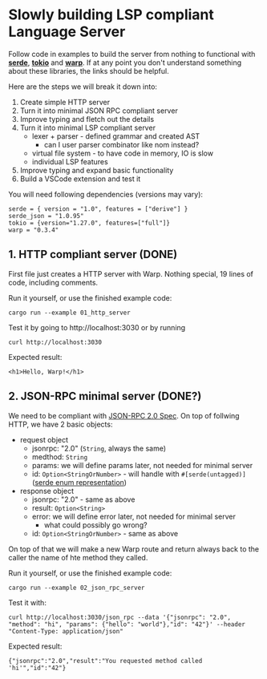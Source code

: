 # Slowly building LSP compliant Language Server
Follow code in examples to build the server from nothing to functional with [**serde**](https://serde.rs/), [**tokio**](https://tokio.rs/) and [**warp**](https://github.com/seanmonstar/warp). If at any point you don't understand something about these libraries, the links should be helpful.

Here are the steps we will break it down into:
1. Create simple HTTP server
2. Turn it into minimal JSON RPC compliant server
3. Improve typing and fletch out the details
4. Turn it into minimal LSP compliant server
    - lexer + parser - defined grammar and created AST	
        - can I user parser combinator like nom instead?
    - virtual file system - to have code in memory, IO is slow
    - individual LSP features
5. Improve typing and expand basic functionality
6. Build a VSCode extension and test it


You will need following dependencies (versions may vary):
```
serde = { version = "1.0", features = ["derive"] }
serde_json = "1.0.95"
tokio = {version="1.27.0", features=["full"]}
warp = "0.3.4"
```

## 1. HTTP compliant server (DONE)
First file just creates a HTTP server with Warp. Nothing special, 19 lines of code, including comments. 


Run it yourself, or use the finished example code:
```
cargo run --example 01_http_server
```

Test it by going to http://localhost:3030 or by running
```
curl http://localhost:3030
```
Expected result:
```
<h1>Hello, Warp!</h1>
```

## 2. JSON-RPC minimal server (DONE?)
We need to be compliant with [JSON-RPC 2.0 Spec](https://www.jsonrpc.org/specification). On top of follwing HTTP, we have 2 basic objects:
- request object
     - jsonrpc: "2.0" (`String`, always the same)
     - medthod: `String`
     - params: we will define params later, not needed for minimal server
     - id: `Option<StringOrNumber>` - will handle with `#[serde(untagged)]` ([serde enum representation](https://serde.rs/enum-representations.html))
- response object
     - jsonrpc: "2.0" - same as above
     - result: `Option<String>`
     - error: we will define error later, not needed for minimal server
         - what could possibly go wrong? 
     - id: `Option<StringOrNumber>` - same as above

On top of that we will make a new Warp route and return always back to the caller the name of hte method they called.

Run it yourself, or use the finished example code:
```
cargo run --example 02_json_rpc_server
```
Test it with: 
```
curl http://localhost:3030/json_rpc --data '{"jsonrpc": "2.0", "method": "hi", "params": {"hello": "world"},"id": "42"}' --header "Content-Type: application/json" 
```
Expected result:
```
{"jsonrpc":"2.0","result":"You requested method called 'hi'","id":"42"}
```
